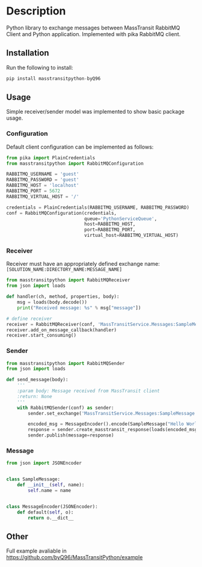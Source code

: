 # Description
Python library to exchange messages between MassTransit RabbitMQ Client and Python application. Implemented with pika RabbitMQ client.

## Installation
Run the following to install:
```python
pip install masstransitpython-byQ96
```

## Usage
Simple receiver/sender model was implemented to show basic package usage.

### Configuration
Default client configuration can be implemented as follows:
```python
from pika import PlainCredentials
from masstransitpython import RabbitMQConfiguration

RABBITMQ_USERNAME = 'guest'
RABBITMQ_PASSWORD = 'guest'
RABBITMQ_HOST = 'localhost'
RABBITMQ_PORT = 5672
RABBITMQ_VIRTUAL_HOST = '/'

credentials = PlainCredentials(RABBITMQ_USERNAME, RABBITMQ_PASSWORD)
conf = RabbitMQConfiguration(credentials, 
                             queue='PythonServiceQueue', 
                             host=RABBITMQ_HOST, 
                             port=RABBITMQ_PORT,
                             virtual_host=RABBITMQ_VIRTUAL_HOST)
```

### Receiver
Receiver must have an appropriately defined exchange name: `[SOLUTION_NAME:DIRECTORY_NAME:MESSAGE_NAME]`
```python
from masstransitpython import RabbitMQReceiver
from json import loads

def handler(ch, method, properties, body):
    msg = loads(body.decode())
    print("Received message: %s" % msg["message"])

# define receiver
receiver = RabbitMQReceiver(conf, 'MassTransitService.Messages:SampleMessage')
receiver.add_on_message_callback(handler)
receiver.start_consuming()
```

### Sender
```python
from masstransitpython import RabbitMQSender
from json import loads

def send_message(body):
    '''
    :param body: Message received from MassTransit client
    :return: None
    '''
    with RabbitMQSender(conf) as sender:
        sender.set_exchange('MassTransitService.Messages:SampleMessage')

        encoded_msg = MessageEncoder().encode(SampleMessage("Hello World!"))
        response = sender.create_masstransit_response(loads(encoded_msg), body)
        sender.publish(message=response)
```

### Message
```python
from json import JSONEncoder


class SampleMessage:
    def __init__(self, name):
        self.name = name


class MessageEncoder(JSONEncoder):
    def default(self, o):
        return o.__dict__
```

## Other
Full example avaliable in https://github.com/byQ96/MassTransitPython/example
